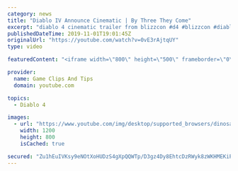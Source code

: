 ```yaml
---
category: news
title: "Diablo IV Announce Cinematic | By Three They Come"
excerpt: "diablo 4 cinematic trailer from blizzcon #d4 #blizzcon #diablo."
publishedDateTime: 2019-11-01T19:01:45Z
originalUrl: "https://youtube.com/watch?v=0vE3rAjtqUY"
type: video

featuredContent: "<iframe width=\"800\" height=\"500\" frameborder=\"0\" src=\"https://www.youtube.com/embed/0vE3rAjtqUY\" allow=\"accelerometer; autoplay; encrypted-media; gyroscope; picture-in-picture\" allowfullscreen></iframe>"

provider:
  name: Game Clips And Tips
  domain: youtube.com

topics:
  - Diablo 4

images:
  - url: "https://www.youtube.com/img/desktop/supported_browsers/dinosaur.png"
    width: 1200
    height: 800
    isCached: true

secured: "Zu1hEuIVKsy9eNOtXoHUDzS4gXpQQWTp/D3gz4Dy8EhtcDzRWyk8zWKHMEKiPr06rhuriJ9+f/yePUrRT+hxJBFtbL2+MZ1kq5KxKD1rYw9TWK5deO9Q8Lsr8lJwwRkqmnmPkr37JNFm0VQa6FoTfuowzCNc4jRDamtZfQfdkQxkZ+Pi4YEsEY96xfsLKDds2AIWRygkQWVVtjgNj73SH/x8xFRmzgy6jMp6BYxhHwlPvZKZ50sBc+cF/lFxeMkeYgkACHCsuSh2QOXnvf4Cyuent1SSUw9iL+d4xAwjNT4CyWGsZodIXW58rvDkBFxZmhdfV2HH3HvSpogLmEpYwgvMI8CflSsZQ7LG1GRlrXPzxYWb74UvEYrAT3vHSUIW/X9GbHuyAOQ3sHbp1kgHow==;BZDbEFRrtPmrURsCyTLq7g=="
---
```


